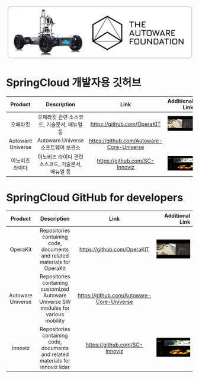 ![logo](/images/logo3.png "SpringCloud Inc.")

# SpringCloud 개발자용 깃허브 

|    **Product**    |                               **Description**                              |                  **Link**                 |       **Additional Link**               |
|:-----------------:|:--------------------------------------------------------------------------:|:-----------------------------------------:|-----------------------------------:|
| 오페라킷          | 오페라킷 관련 소스코드, 기술문서, 매뉴얼 등                                    | https://github.com/OperaKIT               |[![OperaKit](/images/opkit.png)](https://youtu.be/hBkETfOOvOo "OperaKit Demo")|
| Autoware Universe | Autoware.Universe 소프트웨어 보관소   | https://github.com/Autoware-Core-Universe |   |
| 이노비즈 라이다          | 이노비즈 라이다 관련 소스코드, 기술문서, 매뉴얼 등              | https://github.com/SC-Innoviz             |[![Innoviz](/images/inn.png)](https://youtu.be/v-QsUv-5jME "Innoviz Demo")   |


# SpringCloud GitHub for developers 

|    **Product**    |                               **Description**                              |                  **Link**                 |             **Additional Link**               |
|:-----------------:|:--------------------------------------------------------------------------:|:-----------------------------------------:|-----------------------------------:|
| OperaKit          | Repositories containing code, documents and related materials for OperaKit | https://github.com/OperaKIT               |[![OperaKit](/images/opkit.png)](https://youtu.be/hBkETfOOvOo "OperaKit Demo")|
| Autoware Universe | Repositories containing customized Autoware Universe SW modules for various mobility  | https://github.com/Autoware-Core-Universe |   |
| Innoviz           | Repositories containing code, documents and related materials for innoviz lidar              | https://github.com/SC-Innoviz             |[![Innoviz](/images/inn.png)](https://youtu.be/v-QsUv-5jME "Innoviz Demo")   |
